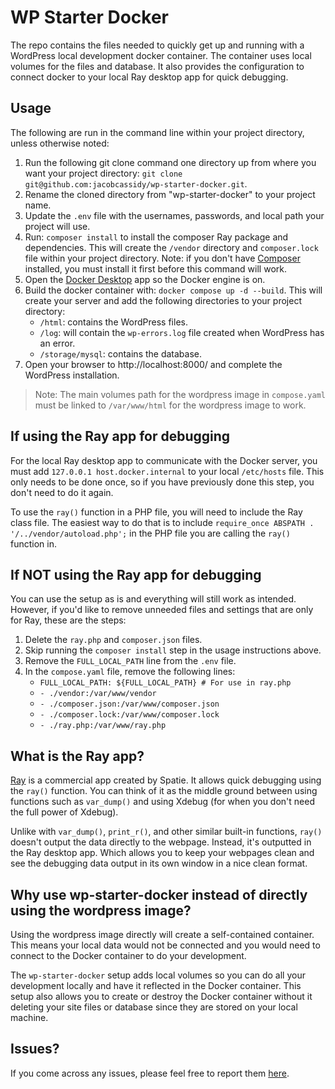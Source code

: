 # WP Starter Docker

The repo contains the files needed to quickly get up and running with a WordPress local development docker container. The container uses local volumes for the files and database. It also provides the configuration to connect docker to your local Ray desktop app for quick debugging.

## Usage

The following are run in the command line within your project directory, unless otherwise noted:

1. Run the following git clone command one directory up from where you want your project directory: `git clone git@github.com:jacobcassidy/wp-starter-docker.git`.
2. Rename the cloned directory from "wp-starter-docker" to your project name.
3. Update the `.env` file with the usernames, passwords, and local path your project will use.
4. Run: `composer install` to install the composer Ray package and dependencies. This will create the `/vendor` directory and `composer.lock` file within your project directory. Note: if you don't have [Composer](https://getcomposer.org/download/) installed, you must install it first before this command will work.
4. Open the [Docker Desktop](https://www.docker.com/products/docker-desktop/) app so the Docker engine is on.
5. Build the docker container with: `docker compose up -d --build`. This will create your server and add the following directories to your project directory:
    - `/html`: contains the WordPress files.
    - `/log`: will contain the `wp-errors.log` file created when WordPress has an error.
    - `/storage/mysql`: contains the database.
6. Open your browser to http://localhost:8000/ and complete the WordPress installation.

> Note: The main volumes path for the wordpress image in `compose.yaml` must be linked to `/var/www/html` for the wordpress image to work.

## If using the Ray app for debugging

For the local Ray desktop app to communicate with the Docker server, you must add `127.0.0.1 host.docker.internal` to your local `/etc/hosts` file. This only needs to be done once, so if you have previously done this step, you don't need to do it again.

To use the `ray()` function in a PHP file, you will need to include the Ray class file. The easiest way to do that is to include `require_once ABSPATH . '/../vendor/autoload.php';` in the PHP file you are calling the `ray()` function in.

## If NOT using the Ray app for debugging

You can use the setup as is and everything will still work as intended. However, if you'd like to remove unneeded files and settings that are only for Ray, these are the steps:

1. Delete the `ray.php` and `composer.json` files.
2. Skip running the `composer install` step in the usage instructions above.
2. Remove the `FULL_LOCAL_PATH` line from the `.env` file.
3. In the `compose.yaml` file, remove the following lines:
    - `FULL_LOCAL_PATH: ${FULL_LOCAL_PATH} # For use in ray.php`
    - `- ./vendor:/var/www/vendor`
    - `- ./composer.json:/var/www/composer.json`
    - `- ./composer.lock:/var/www/composer.lock`
    - `- ./ray.php:/var/www/ray.php`

## What is the Ray app?

[Ray](https://spatie.be/products/ray) is a commercial app created by Spatie. It allows quick debugging using the `ray()` function. You can think of it as the middle ground between using functions such as `var_dump()` and using Xdebug (for when you don't need the full power of Xdebug).

Unlike with `var_dump()`, `print_r()`, and other similar built-in functions, `ray()` doesn't output the data directly to the webpage. Instead, it's outputted in the Ray desktop app. Which allows you to keep your webpages clean and see the debugging data output in its own window in a nice clean format.

## Why use wp-starter-docker instead of directly using the wordpress image?

Using the wordpress image directly will create a self-contained container. This means your local data would not be connected and you would need to connect to the Docker container to do your development.

The `wp-starter-docker` setup adds local volumes so you can do all your development locally and have it reflected in the Docker container. This setup also allows you to create or destroy the Docker container without it deleting your site files or database since they are stored on your local machine.

## Issues?

If you come across any issues, please feel free to report them [here](https://github.com/jacobcassidy/wp-starter-docker/issues).
